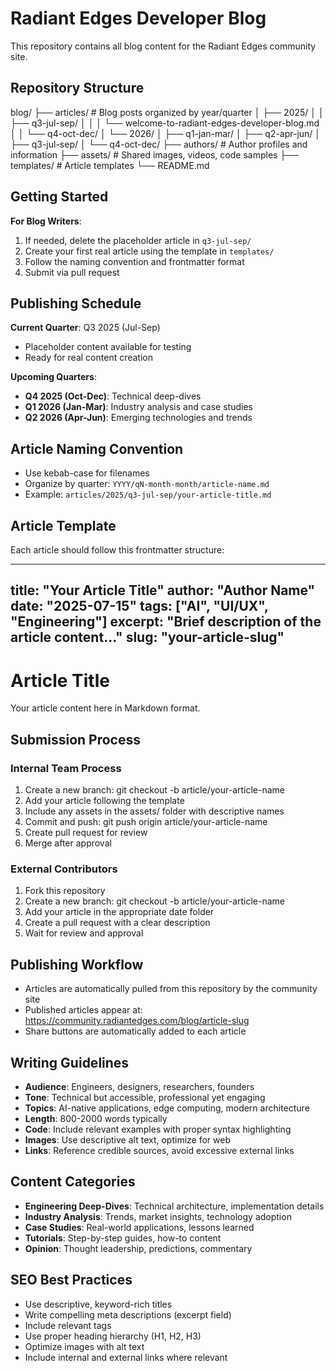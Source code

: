 # Radiant Edges Developer Blog

This repository contains all blog content for the Radiant Edges community site.

## Repository Structure

blog/
├── articles/           # Blog posts organized by year/quarter
│   ├── 2025/
│   │   ├── q3-jul-sep/
│   │   │   └── welcome-to-radiant-edges-developer-blog.md
│   │   └── q4-oct-dec/
│   └── 2026/
│       ├── q1-jan-mar/
│       ├── q2-apr-jun/
│       ├── q3-jul-sep/
│       └── q4-oct-dec/
├── authors/           # Author profiles and information
├── assets/           # Shared images, videos, code samples
├── templates/        # Article templates
└── README.md

## Getting Started

**For Blog Writers**: 
1. If needed, delete the placeholder article in `q3-jul-sep/`
2. Create your first real article using the template in `templates/`
3. Follow the naming convention and frontmatter format
4. Submit via pull request

## Publishing Schedule

**Current Quarter**: Q3 2025 (Jul-Sep)
- Placeholder content available for testing
- Ready for real content creation

**Upcoming Quarters**:
- **Q4 2025 (Oct-Dec)**: Technical deep-dives
- **Q1 2026 (Jan-Mar)**: Industry analysis and case studies
- **Q2 2026 (Apr-Jun)**: Emerging technologies and trends

## Article Naming Convention

- Use kebab-case for filenames
- Organize by quarter: `YYYY/qN-month-month/article-name.md`
- Example: `articles/2025/q3-jul-sep/your-article-title.md`

## Article Template

Each article should follow this frontmatter structure:

---
title: "Your Article Title"
author: "Author Name"
date: "2025-07-15"
tags: ["AI", "UI/UX", "Engineering"]
excerpt: "Brief description of the article content..."
slug: "your-article-slug"
---

# Article Title

Your article content here in Markdown format.

## Submission Process

### Internal Team Process
1. Create a new branch: git checkout -b article/your-article-name
2. Add your article following the template
3. Include any assets in the assets/ folder with descriptive names
4. Commit and push: git push origin article/your-article-name
5. Create pull request for review
6. Merge after approval

### External Contributors
1. Fork this repository
2. Create a new branch: git checkout -b article/your-article-name
3. Add your article in the appropriate date folder
4. Create a pull request with a clear description
5. Wait for review and approval

## Publishing Workflow

- Articles are automatically pulled from this repository by the community site
- Published articles appear at: https://community.radiantedges.com/blog/article-slug
- Share buttons are automatically added to each article

## Writing Guidelines

- **Audience**: Engineers, designers, researchers, founders
- **Tone**: Technical but accessible, professional yet engaging
- **Topics**: AI-native applications, edge computing, modern architecture
- **Length**: 800-2000 words typically
- **Code**: Include relevant examples with proper syntax highlighting
- **Images**: Use descriptive alt text, optimize for web
- **Links**: Reference credible sources, avoid excessive external links

## Content Categories

- **Engineering Deep-Dives**: Technical architecture, implementation details
- **Industry Analysis**: Trends, market insights, technology adoption
- **Case Studies**: Real-world applications, lessons learned
- **Tutorials**: Step-by-step guides, how-to content
- **Opinion**: Thought leadership, predictions, commentary

## SEO Best Practices

- Use descriptive, keyword-rich titles
- Write compelling meta descriptions (excerpt field)
- Include relevant tags
- Use proper heading hierarchy (H1, H2, H3)
- Optimize images with alt text
- Include internal and external links where relevant
